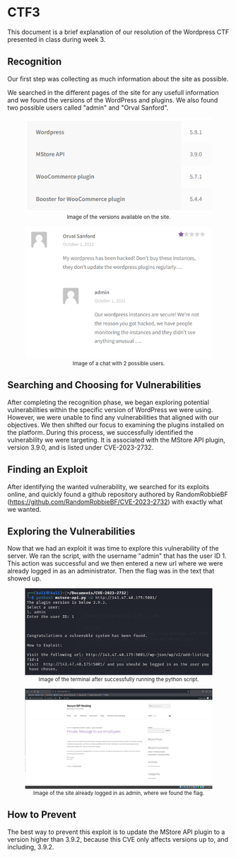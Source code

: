 # CTF3

This document is a brief explanation of our resolution of the Wordpress CTF presented in class during week 3.

## Recognition

 Our first step was collecting as much information about the site as possible.

 We searched in the different pages of the site for any usefull information and we found the versions of the WordPress and plugins.
 We also found two possible users called "admin" and "Orval Sanford".

<div align="center">
    <figure>
        <img src="images/CTF3/CTF3_1.png" width="550">
        <figcaption style="font-size: smaller;">Image of the versions available on the site.</figcaption>
    </figure>
    <figure>
        <img src= images/CTF3/CTF3_2.png width="550" >
        <figcaption style="font-size: smaller;">Image of a chat with 2 possible users.</figcaption>
    </figure>
</div>

## Searching and Choosing for Vulnerabilities

After completing the recognition phase, we began exploring potential vulnerabilities within the specific version of WordPress we were using. However, we were unable to find any vulnerabilities that aligned with our objectives. We then shifted our focus to examining the plugins installed on the platform. During this process, we successfully identified the vulnerability we were targeting. It is associated with the MStore API plugin, version 3.9.0, and is listed under CVE-2023-2732.

## Finding an Exploit

After identifying the wanted vulnerability, we searched for its exploits online, and quickly found a github repository authored by RandomRobbieBF (https://github.com/RandomRobbieBF/CVE-2023-2732) with exactly what we wanted. 


## Exploring the Vulnerabilities

 Now that we had an exploit it was time to explore this vulnerability of the server.
 We ran the script, with the username "admin" that has the user ID 1. This action was successful and we then entered a new url where we were already logged in as an administrator. Then the flag was in the text that showed up.

<div align="center">
    <figure>
        <img src= images/CTF3/CTF3_3.png width="550" >
        <figcaption style="font-size: smaller;">Image of the terminal after successfully running the python script.</figcaption>
    </figure>
    <figure>    
        <img src= images/CTF3/CTF3_4.png width="550" >
        <figcaption style="font-size: smaller;">Image of the site already logged in as admin, where we found the flag.</figcaption>
    </figure>
</div>

## How to Prevent
The best way to prevent this exploit is to update the MStore API plugin to a version higher than 3.9.2, because this CVE only affects versions up to, and including, 3.9.2.

